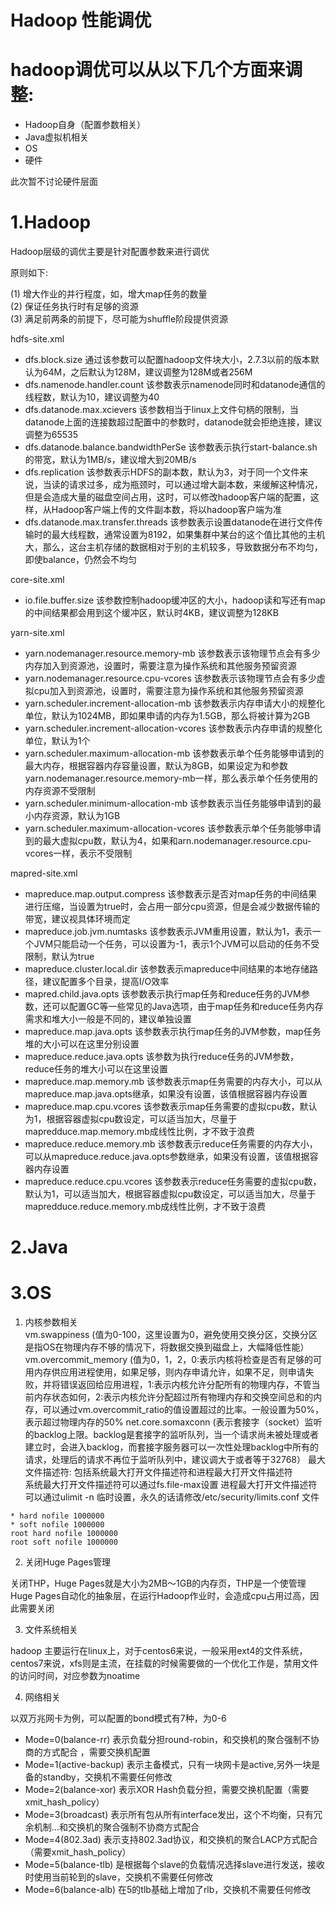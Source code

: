 # Hadoop 性能调优  

# hadoop调优可以从以下几个方面来调整:  

* Hadoop自身（配置参数相关）  
* Java虚拟机相关
* OS  
* 硬件  

此次暂不讨论硬件层面  

# 1.Hadoop  

Hadoop层级的调优主要是针对配置参数来进行调优  

原则如下:  

(1) 增大作业的并行程度，如，增大map任务的数量  
(2) 保证任务执行时有足够的资源  
(3) 满足前两条的前提下，尽可能为shuffle阶段提供资源  

 
hdfs-site.xml

* dfs.block.size 通过该参数可以配置hadoop文件块大小，2.7.3以前的版本默认为64M，之后默认为128M，建议调整为128M或者256M  
* dfs.namenode.handler.count 该参数表示namenode同时和datanode通信的线程数，默认为10，建议调整为40  
* dfs.datanode.max.xcievers  该参数相当于linux上文件句柄的限制，当datanode上面的连接数超过配置中的参数时，datanode就会拒绝连接，建议调整为65535  
* dfs.datanode.balance.bandwidthPerSe 该参数表示执行start-balance.sh的带宽，默认为1MB/s，建议增大到20MB/s    
* dfs.replication 该参数表示HDFS的副本数，默认为3，对于同一个文件来说，当读的请求过多，成为瓶颈时，可以通过增大副本数，来缓解这种情况，但是会造成大量的磁盘空间占用，这时，可以修改hadoop客户端的配置，这样，从Hadoop客户端上传的文件副本数，将以hadoop客户端为准  
* dfs.datanode.max.transfer.threads 该参数表示设置datanode在进行文件传输时的最大线程数，通常设置为8192，如果集群中某台的这个值比其他的主机大，那么，这台主机存储的数据相对于别的主机较多，导致数据分布不均匀，即使balance，仍然会不均匀  

core-site.xml  

* io.file.buffer.size  该参数控制hadoop缓冲区的大小，hadoop读和写还有map的中间结果都会用到这个缓冲区，默认时4KB，建议调整为128KB  

yarn-site.xml  

* yarn.nodemanager.resource.memory-mb 该参数表示该物理节点会有多少内存加入到资源池，设置时，需要注意为操作系统和其他服务预留资源  
* yarn.nodemanager.resource.cpu-vcores 该参数表示该物理节点会有多少虚拟cpu加入到资源池，设置时，需要注意为操作系统和其他服务预留资源  
* yarn.scheduler.increment-allocation-mb 该参数表示内存申请大小的规整化单位，默认为1024MB，即如果申请的内存为1.5GB，那么将被计算为2GB  
* yarn.scheduler.increment-allocation-vcores 该参数表示内存申请的规整化单位，默认为1个  
* yarn.scheduler.maximum-allocation-mb 该参数表示单个任务能够申请到的最大内存，根据容器内存容量设置，默认为8GB，如果设定为和参数yarn.nodemanager.resource.memory-mb一样，那么表示单个任务使用的内存资源不受限制  
* yarn.scheduler.minimum-allocation-mb 该参数表示当任务能够申请到的最小内存资源，默认为1GB  
* yarn.scheduler.maximum-allocation-vcores 该参数表示单个任务能够申请到的最大虚拟cpu数，默认为4，如果和arn.nodemanager.resource.cpu-vcores一样，表示不受限制  
 
mapred-site.xml  

* mapreduce.map.output.compress  该参数表示是否对map任务的中间结果进行压缩，当设置为true时，会占用一部分cpu资源，但是会减少数据传输的带宽，建议视具体环境而定  
* mapreduce.job.jvm.numtasks 该参数表示JVM重用设置，默认为1，表示一个JVM只能启动一个任务，可以设置为-1，表示1个JVM可以启动的任务不受限制，默认为true  
* mapreduce.cluster.local.dir 该参数表示mapreduce中间结果的本地存储路径，建议配置多个目录，提高I/O效率   
* mapred.child.java.opts 该参数表示执行map任务和reduce任务的JVM参数，还可以配置GC等一些常见的Java选项，由于map任务和reduce任务内存需求和堆大小一般是不同的，建议单独设置  
* mapreduce.map.java.opts 该参数表示执行map任务的JVM参数，map任务堆的大小可以在这里分别设置  
* mapreduce.reduce.java.opts 该参数为执行reduce任务的JVM参数，reduce任务的堆大小可以在这里设置  
* mapreduce.map.memory.mb 该参数表示map任务需要的内存大小，可以从mapreduce.map.java.opts继承，如果没有设置，该值根据容器内存设置  
* mapreduce.map.cpu.vcores 该参数表示map任务需要的虚拟cpu数，默认为1，根据容器虚拟cpu数设定，可以适当加大，尽量于mapredduce.map.memory.mb成线性比例，才不致于浪费  
* mapreduce.reduce.memory.mb 该参数表示reduce任务需要的内存大小，可以从mapreduce.reduce.java.opts参数继承，如果没有设置，该值根据容器内存设置  
* mapreduce.reduce.cpu.vcores 该参数表示reduce任务需要的虚拟cpu数，默认为1，可以适当加大，根据容器虚拟cpu数设定，可以适当加大，尽量于mapredduce.reduce.memory.mb成线性比例，才不致于浪费  







# 2.Java  

# 3.OS  

1. 内核参数相关  
vm.swappiness (值为0-100，这里设置为0，避免使用交换分区，交换分区是指OS在物理内存不够的情况下，将数据交换到磁盘上，大幅降低性能）
vm.overcommit_memory (值为0，1，2，0:表示内核将检查是否有足够的可用内存供应用进程使用，如果足够，则内存申请允许，如果不足，则申请失败，并将错误返回给应用进程，1:表示内核允许分配所有的物理内存，不管当前内存状态如何，2:表示内核允许分配超过所有物理内存和交换空间总和的内存，可以通过vm.overcommit_ratio的值设置超过的比率。一般设置为50%，表示超过物理内存的50%
net.core.somaxconn (表示套接字（socket）监听的backlog上限。backlog是套接字的监听队列，当一个请求尚未被处理或者建立时，会进入backlog，而套接字服务器可以一次性处理backlog中所有的请求，处理后的请求不再位于监听队列中，建议调大于或者等于32768）
最大文件描述符: 包括系统最大打开文件描述符和进程最大打开文件描述符  
系统最大打开文件描述符可以通过fs.file-max设置
进程最大打开文件描述符可以通过ulimit -n 临时设置，永久的话请修改/etc/security/limits.conf 文件  

```vim
* hard nofile 1000000
* soft nofile 1000000
root hard nofile 1000000
root soft nofile 1000000
```  

2. 关闭Huge Pages管理  

关闭THP，Huge Pages就是大小为2MB～1GB的内存页，THP是一个使管理Huge Pages自动化的抽象层，在运行Hadoop作业时，会造成cpu占用过高，因此需要关闭  



3. 文件系统相关  

hadoop 主要运行在linux上，对于centos6来说，一般采用ext4的文件系统，centos7来说，xfs则是主流，在挂载的时候需要做的一个优化工作是，禁用文件的访问时间，对应参数为noatime

4. 网络相关  
 
以双万兆网卡为例，可以配置的bond模式有7种，为0-6  

* Mode=0(balance-rr) 表示负载分担round-robin，和交换机的聚合强制不协商的方式配合 ，需要交换机配置  
* Mode=1(active-backup) 表示主备模式，只有一块网卡是active,另外一块是备的standby，交换机不需要任何修改  
* Mode=2(balance-xor) 表示XOR Hash负载分担，需要交换机配置（需要xmit_hash_policy）  
* Mode=3(broadcast) 表示所有包从所有interface发出，这个不均衡，只有冗余机制...和交换机的聚合强制不协商方式配合  
* Mode=4(802.3ad) 表示支持802.3ad协议，和交换机的聚合LACP方式配合（需要xmit_hash_policy）  
* Mode=5(balance-tlb) 是根据每个slave的负载情况选择slave进行发送，接收时使用当前轮到的slave，交换机不需要任何修改
* Mode=6(balance-alb) 在5的tlb基础上增加了rlb，交换机不需要任何修改  



